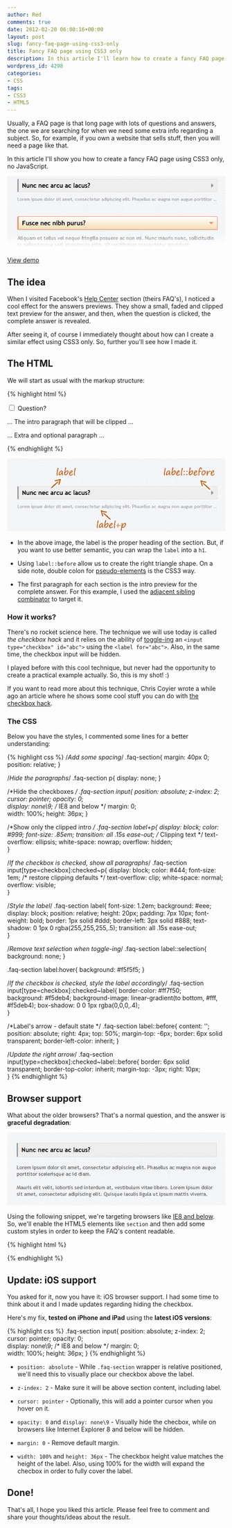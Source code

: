 ```yaml
---
author: Red
comments: true
date: 2012-02-20 06:00:16+00:00
layout: post
slug: fancy-faq-page-using-css3-only
title: Fancy FAQ page using CSS3 only
description: In this article I'll learn how to create a fancy FAQ page using CSS3 only, no JavaScript.
wordpress_id: 4298
categories:
- CSS
tags:
- CSS3
- HTML5
---
```


Usually, a FAQ page is that long page with lots of questions and answers, the one we are searching for when we need some extra info regarding a subject. So, for example, if you own a website that sells stuff, then you will need a page like that.

In this article I'll show you how to create a fancy FAQ page using CSS3 only, no JavaScript.

![](/wp-content/uploads/2012/02/css3-faq-page.png)

<!-- more -->

[View demo](/wp-content/uploads/2012/02/fancy-faq-page-using-css3-only-demo.html)

## The idea

When I visited Facebook's [Help Center](https://www.facebook.com/help/privacy/sharing-choices) section (theirs FAQ's), I noticed a cool effect for the answers previews. They show a small, faded and clipped text preview for the answer, and then, when the question is clicked, the complete answer is revealed.

After seeing it, of course I immediately thought about how can I create a similar effect using CSS3 only. So, further you'll see how I made it.

## The HTML

We will start as usual with the markup structure:

{% highlight html %}
<section class="faq-section">
    <input type="checkbox" id="q1">
    <label for="q1">Question?</label>           
    <p>... The intro paragraph that will be clipped ...</p>
    <p>... Extra and optional paragraph ...</p>   
</section>
{% endhighlight %}

![Faq markup](/wp-content/uploads/2012/02/fancy-faq-page-using-css3-only-markup.png)
	
  * In the above image, the label is the proper heading of the section. But, if you want to use better semantic, you can wrap the `label` into a `h1`.
	
  * Using `label::before` allow us to create the right triangle shape. On a side note, double colon for [pseudo-elements](http://www.red-team-design.com/before-after-pseudo-elements) is the CSS3 way.
	
  * The first paragraph for each section is the intro preview for the complete answer. For this example, I used the [adjacent sibling combinator](http://www.w3.org/TR/css3-selectors/#adjacent-sibling-combinators) to target it.


### How it works?

There's no rocket science here. The technique we will use today is called _the checkbox hack_ and it relies on the ability of [toggle-ing](http://www.red-team-design.com/web-usability-tips-for-your-website) an `<input type="checkbox" id="abc">` using the `<label for="abc">`. Also, in the same time, the checkbox input will be hidden.

I played before with this cool technique, but never had the opportunity to create a practical example actually. So, this is my shot! :)

If you want to read more about this technique, Chris Coyier wrote a while ago an article where he shows some cool stuff you can do with [the checkbox hack](http://css-tricks.com/the-checkbox-hack/).

### The CSS

Below you have the styles, I commented some lines for a better understanding:

{% highlight css %}
/*Add some spacing*/
.faq-section{
    margin: 40px 0;
        position: relative;
}

/*Hide the paragraphs*/
.faq-section p{
    display: none;
}   

/*Hide the checkboxes */
.faq-section input{
    position: absolute;
    z-index: 2;
    cursor: pointer;
    opacity: 0;         
    display: none\9; /* IE8 and below */
    margin: 0;          
    width: 100%;
    height: 36px;
}

/*Show only the clipped intro */
.faq-section label+p{
    display: block; 
    color: #999;
    font-size: .85em;
    transition: all .15s ease-out;
    /* Clipping text */
    text-overflow: ellipsis;
    white-space: nowrap;
    overflow: hidden;                       
}

/*If the checkbox is checked, show all paragraphs*/
.faq-section input[type=checkbox]:checked~p{
    display: block;
    color: #444;
    font-size: 1em;
    /* restore clipping defaults */
    text-overflow: clip; 
    white-space: normal;
    overflow: visible;  
}

/*Style the label*/
.faq-section label{
    font-size: 1.2em;
    background: #eee;
    display: block;
    position: relative;
        height: 20px;
    padding: 7px 10px;
    font-weight: bold;
    border: 1px solid #ddd;
    border-left: 3px solid #888;
    text-shadow: 0 1px 0 rgba(255,255,255,.5);
    transition: all .15s ease-out;          
}

/*Remove text selection when toggle-ing*/
.faq-section label::selection{
    background: none;
}

.faq-section label:hover{
    background: #f5f5f5;
}

/*If the checkbox is checked, style the label accordingly*/
.faq-section input[type=checkbox]:checked~label{
    border-color: #ff7f50;          
    background: #f5deb4;
    background-image: linear-gradient(to bottom, #fff, #f5deb4);
    box-shadow: 0 0 1px rgba(0,0,0,.4);             
}

/*Label's arrow - default state */
.faq-section label::before{
    content: '';
    position: absolute;
    right: 4px;
    top: 50%;
    margin-top: -6px;
    border: 6px solid transparent;
    border-left-color: inherit; 
}

/*Update the right arrow*/
.faq-section input[type=checkbox]:checked~label::before{
    border: 6px solid transparent;
    border-top-color: inherit;
    margin-top: -3px;
    right: 10px;    
}
{% endhighlight %} 


## Browser support

What about the older browsers? That's a normal question, and the answer is **graceful degradation**:

![Graceful degradation](/wp-content/uploads/2012/02/fancy-faq-page-graceful-degradation.png)

Using the following snippet, we're targeting browsers like [IE8 and below](http://www.red-team-design.com/how-to-solve-common-ie-bugs). So, we'll enable the HTML5 elements like `section` and then add some custom styles in order to keep the FAQ's content readable.
    
{% highlight html %}
<!--[if lt IE 9]>
    <script src="http://html5shim.googlecode.com/svn/trunk/html5.js"></script>
    <style>
        .faq-section label,
        .faq-section label:hover{
            cursor: default;
            background: #eee;
        }        
        body .faq-section p{ /* Increase specificity */
            display: block;
            color: #444;
            font-size: 1em;
            text-overflow: clip; 
            white-space: normal;
            overflow: visible;              
        }
    </style>
<![endif]--> 
{% endhighlight %}

## Update: i0S support

You asked for it, now you have it: iOS browser support. I had some time to think about it and I made updates regarding hiding the checkbox.

Here's my fix, **tested on iPhone and iPad** using the **latest iOS versions**:

{% highlight css %}
.faq-section input{
    position: absolute; 
    z-index: 2;
    cursor: pointer;
    opacity: 0;         
    display: none\9; /* IE8 and below */
    margin: 0;          
    width: 100%;
    height: 36px;
}
{% endhighlight %}
	
  * `position: absolute` - While `.faq-section` wrapper is relative positioned, we'll need this to visually place our checkbox above the label.
	
  * `z-index: 2` - Make sure it will be above section content, including label.
	
  * `cursor: pointer` - Optionally, this will add a pointer cursor when you hover on it.
	
  * `opacity: 0` and `display: none\9` - Visually hide the checbox, while on browsers like Internet Explorer 8 and below will be hidden.
	
  * `margin: 0` - Remove default margin.
	
  * `width: 100%` and `height: 36px` - The checkbox height value matches the height of the label. Also, using 100% for the width will expand the checbox in order to fully cover the label.


## Done!


That's all, I hope you liked this article. Please feel free to comment and share your thoughts/ideas about the result.